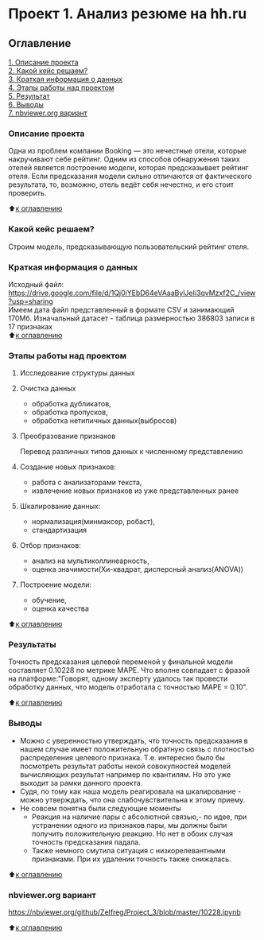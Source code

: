 # Проект 1. Анализ резюме на hh.ru

## Оглавление  
[1. Описание проекта](https://github.com/Zelfreg/Project_3/tree/master/README.md#Описание-проекта)  
[2. Какой кейс решаем?](https://github.com/Zelfreg/Project_3/tree/master/README.md#Какой-кейс-решаем)  
[3. Краткая информация о данных](https://github.com/Zelfreg/Project_3/tree/master/README.md#Краткая-информация-о-данных)  
[4. Этапы работы над проектом](https://github.com/Zelfreg/Project_3/tree/master/README.md#Этапы-работы-над-проектом)  
[5. Результат](https://github.com/Zelfreg/Project_3/master/tree/README.md#Результат)    
[6. Выводы](https://github.com/Zelfreg/Project_3/master/tree/README.md#Выводы)  
[7. nbviewer.org вариант](https://github.com/Zelfreg/Project_3/tree/master/README.md#nbviewer.org)

### Описание проекта    
Одна из проблем компании Booking — это нечестные отели, которые накручивают себе рейтинг. Одним из способов обнаружения таких отелей является построение модели, которая предсказывает рейтинг отеля. Если предсказания модели сильно отличаются от фактического результата, то, возможно, отель ведёт себя нечестно, и его стоит проверить.

:arrow_up:[к оглавлению](_)


### Какой кейс решаем?    
Строим модель, предсказывающую пользовательский рейтинг отеля.


### Краткая информация о данных
Исходный файл: https://drive.google.com/file/d/1Qj0iYEbD64eVAaaBylJeIi3qvMzxf2C_/view?usp=sharing  
Имеем дата файл представленный в формате CSV и занимающий 170Мб. Изначальный 
датасет - таблица размерностью 386803 записи в 17 признаках  
:arrow_up:[к оглавлению](https://github.com/Zelfreg/Project_3/tree/master/README.md#Оглавление)


### Этапы работы над проектом  
1. Исследование структуры данных
2. Очистка данных
    - обработка дубликатов,
    - обработка пропусков,
    - обработка нетипичных данных(выбросов)
3. Преобразование признаков
    
    Перевод различных типов данных к численному представлению
4. Создание новых признаков:
    - работа с анализаторами текста,
    - извлечение новых признаков из уже представленных ранее
5. Шкалирование данных:
   - нормализация(минмаксер, робаст),
   - стандартизация
6. Отбор признаков:
   - анализ на мультиколлинеарность,
   - оценка значимости(Хи-квадрат, дисперсный анализ(ANOVA))
7. Построение модели:
   - обучение,
   - оценка качества



:arrow_up:[к оглавлению](https://github.com/Zelfreg/Project_3/tree/master/README.md#Оглавление)


### Результаты  
Точность предсказания целевой переменой у финальной модели составляет 0.10228 по метрике MAPE. Что вполне совпадает с фразой на платформе:"Говорят, 
одному эксперту удалось так провести обработку данных, что модель 
отработала с точностью MAPE = 0.10". 

:arrow_up:[к оглавлению](https://github.com/Zelfreg/Project_3/tree/master/README.md#Оглавление)


### Выводы  
* Можно с уверенностью утверждать, что точность предсказания в нашем случае 
имеет положительную обратную связь с плотностью распределения целевого 
признака. Т.е. интересно было бы посмотреть результат работы некой 
совокупностей моделей вычисляющих результат например по квантилям. Но это 
уже выходит за рамки данного проекта.
* Судя, по тому как наша модель реагировала на шкалирование - можно 
  утверждать, что она слабочувствительна к этому приему.
* Не совсем понятна были следующие моменты
  * Реакция на наличие пары с абсолютной связью,- по идее, при устранении 
    одного из признаков пары, мы должны были получить положительную реакцию.
    Но нет в обоих случая точность предсказания падала.
  * Также немного смутила ситуация с низкорелевантными признаками. При их 
    удалении точность также снижалась.
   

:arrow_up:[к оглавлению](https://github.com/Zelfreg/Project_3/tree/master/README.md#Оглавление)


### nbviewer.org вариант
https://nbviewer.org/github/Zelfreg/Project_3/blob/master/10228.ipynb


:arrow_up:[к оглавлению](https://github.com/Zelfreg/Project_3/tree/master/README.md#Оглавление)
